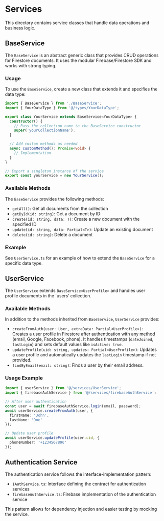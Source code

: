 # Services

This directory contains service classes that handle data operations and business logic.

## BaseService

The `BaseService` is an abstract generic class that provides CRUD operations for Firestore documents. It uses the modular Firebase/Firestore SDK and works with strong typing.

### Usage

To use the `BaseService`, create a new class that extends it and specifies the data type:

```typescript
import { BaseService } from './BaseService';
import { YourDataType } from '@/types/YourDataType';

export class YourService extends BaseService<YourDataType> {
  constructor() {
    // Pass the collection name to the BaseService constructor
    super('yourCollectionName');
  }

  // Add custom methods as needed
  async customMethod(): Promise<void> {
    // Implementation
  }
}

// Export a singleton instance of the service
export const yourService = new YourService();
```

### Available Methods

The `BaseService` provides the following methods:

- `getAll()`: Get all documents from the collection
- `getById(id: string)`: Get a document by ID
- `create(id: string, data: T)`: Create a new document with the specified ID
- `update(id: string, data: Partial<T>)`: Update an existing document
- `delete(id: string)`: Delete a document

### Example

See `UserService.ts` for an example of how to extend the `BaseService` for a specific data type.

## UserService

The `UserService` extends `BaseService<UserProfile>` and handles user profile documents in the 'users' collection.

### Available Methods

In addition to the methods inherited from `BaseService`, `UserService` provides:

- `createFromAuth(user: User, extraData: Partial<UserProfile>)`: Creates a user profile in Firestore after authentication with any method (email, Google, Facebook, phone). It handles timestamps (`dateJoined`, `lastLogin`) and sets default values like `isActive: true`.
- `updateProfile(uid: string, updates: Partial<UserProfile>)`: Updates a user profile and automatically updates the `lastLogin` timestamp if not provided.
- `findByEmail(email: string)`: Finds a user by their email address.

### Usage Example

```typescript
import { userService } from '@/services/UserService';
import { firebaseAuthService } from '@/services/firebaseAuthService';

// After user authentication
const user = await firebaseAuthService.login(email, password);
await userService.createFromAuth(user, {
  firstName: 'John',
  lastName: 'Doe'
});

// Update user profile
await userService.updateProfile(user.uid, {
  phoneNumber: '+1234567890'
});
```

## Authentication Service

The authentication service follows the interface-implementation pattern:

- `IAuthService.ts`: Interface defining the contract for authentication services
- `firebaseAuthService.ts`: Firebase implementation of the authentication service

This pattern allows for dependency injection and easier testing by mocking the service.
